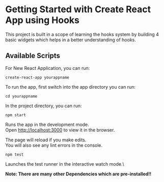 # Getting Started with Create React App using Hooks

This project is built in a scope of learning the hooks system by building 4 basic widgets which helps in a better understanding of hooks.

## Available Scripts

For New React Application, you can run: 

`create-react-app yourappname`

To run the app, first switch into the app directory you can run:

`cd yourappname`

In the project directory, you can run:

`npm start`

Runs the app in the development mode.\
Open [http://localhost:3000](http://localhost:3000) to view it in the browser.

The page will reload if you make edits.\
You will also see any lint errors in the console.

`npm test`

Launches the test runner in the interactive watch mode.\

**Note: There are many other Dependencies which are pre-installed!!**